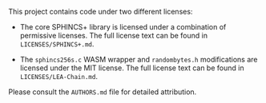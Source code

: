 This project contains code under two different licenses:

- The core SPHINCS+ library is licensed under a combination of permissive
  licenses. The full license text can be found in `LICENSES/SPHINCS+.md`.

- The `sphincs256s.c` WASM wrapper and `randombytes.h` modifications are
  licensed under the MIT license. The full license text can be found in
  `LICENSES/LEA-Chain.md`.

Please consult the `AUTHORS.md` file for detailed attribution.
